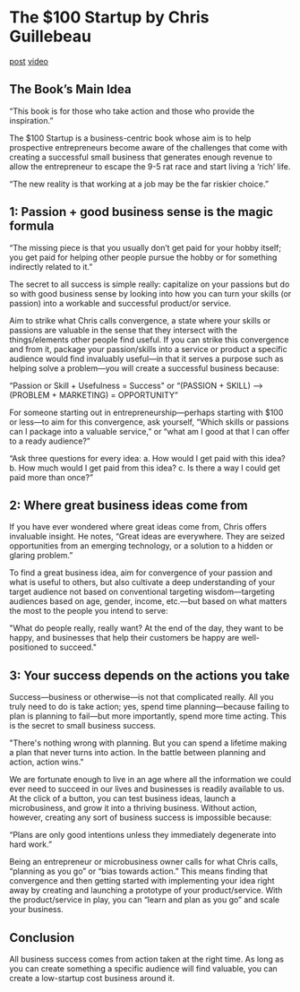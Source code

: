 # The $100 Startup by Chris Guillebeau

[post](https://www.reddit.com/r/WorkOnline/comments/b45hkh/i_made_an_animated_summary_of_the_100_startup_by/)
[video](https://www.youtube.com/watch?v=Cqa1LqahOLE)


## The Book’s Main Idea

“This book is for those who take action and those who provide the inspiration.”

The $100 Startup is a business-centric book whose aim is to help prospective entrepreneurs become aware of the challenges that come with creating a successful small business that generates enough revenue to allow the entrepreneur to escape the 9-5 rat race and start living a ‘rich’ life.

“The new reality is that working at a job may be the far riskier choice.”


## 1: Passion + good business sense is the magic formula

“The missing piece is that you usually don’t get paid for your hobby itself; you get paid for helping other people pursue the hobby or for something indirectly related to it.”

The secret to all success is simple really: capitalize on your passions but do so with good business sense by looking into how you can turn your skills (or passion) into a workable and successful product/or service.

Aim to strike what Chris calls convergence, a state where your skills or passions are valuable in the sense that they intersect with the things/elements other people find useful. If you can strike this convergence and from it, package your passion/skills into a service or product a specific audience would find invaluably useful—in that it serves a purpose such as helping solve a problem—you will create a successful business because:

“Passion or Skill + Usefulness = Success" or “(PASSION + SKILL) –> (PROBLEM + MARKETING) = OPPORTUNITY”

For someone starting out in entrepreneurship—perhaps starting with $100 or less—to aim for this convergence, ask yourself, “Which skills or passions can I package into a valuable service,” or “what am I good at that I can offer to a ready audience?”

“Ask three questions for every idea: a. How would I get paid with this idea? b. How much would I get paid from this idea? c. Is there a way I could get paid more than once?”


## 2: Where great business ideas come from

If you have ever wondered where great ideas come from, Chris offers invaluable insight. He notes, “Great ideas are everywhere. They are seized opportunities from an emerging technology, or a solution to a hidden or glaring problem.”

To find a great business idea, aim for convergence of your passion and what is useful to others, but also cultivate a deep understanding of your target audience not based on conventional targeting wisdom—targeting audiences based on age, gender, income, etc.—but based on what matters the most to the people you intend to serve:

"What do people really, really want? At the end of the day, they want to be happy, and businesses that help their customers be happy are well-positioned to succeed."


## 3: Your success depends on the actions you take

Success—business or otherwise—is not that complicated really. All you truly need to do is take action; yes, spend time planning—because failing to plan is planning to fail—but more importantly, spend more time acting. This is the secret to small business success.

"There's nothing wrong with planning. But you can spend a lifetime making a plan that never turns into action. In the battle between planning and action, action wins."

We are fortunate enough to live in an age where all the information we could ever need to succeed in our lives and businesses is readily available to us. At the click of a button, you can test business ideas, launch a microbusiness, and grow it into a thriving business. Without action, however, creating any sort of business success is impossible because:

“Plans are only good intentions unless they immediately degenerate into hard work.”

Being an entrepreneur or microbusiness owner calls for what Chris calls, “planning as you go” or “bias towards action.” This means finding that convergence and then getting started with implementing your idea right away by creating and launching a prototype of your product/service. With the product/service in play, you can “learn and plan as you go” and scale your business.


## Conclusion

All business success comes from action taken at the right time. As long as you can create something a specific audience will find valuable, you can create a low-startup cost business around it.
